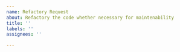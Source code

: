 ```yaml
---
name: Refactory Request
about: Refactory the code whether necessary for maintenability
title: ''
labels: ''
assignees: ''

---
```



